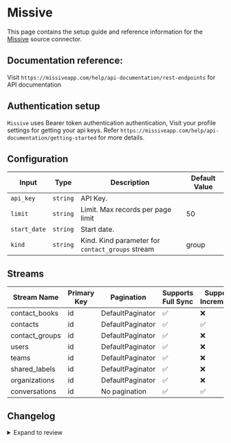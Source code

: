 # Missive
This page contains the setup guide and reference information for the [Missive](https://missiveapp.com/) source connector.

## Documentation reference:
Visit `https://missiveapp.com/help/api-documentation/rest-endpoints` for API documentation

## Authentication setup
`Missive` uses Bearer token authentication authentication, Visit your profile settings for getting your api keys. Refer `https://missiveapp.com/help/api-documentation/getting-started` for more details.

## Configuration

| Input | Type | Description | Default Value |
|-------|------|-------------|---------------|
| `api_key` | `string` | API Key.  |  |
| `limit` | `string` | Limit. Max records per page limit | 50 |
| `start_date` | `string` | Start date.  |  |
| `kind` | `string` | Kind. Kind parameter for `contact_groups` stream | group |

## Streams
| Stream Name | Primary Key | Pagination | Supports Full Sync | Supports Incremental |
|-------------|-------------|------------|---------------------|----------------------|
| contact_books | id | DefaultPaginator | ✅ |  ❌  |
| contacts | id | DefaultPaginator | ✅ |  ✅  |
| contact_groups | id | DefaultPaginator | ✅ |  ❌  |
| users | id | DefaultPaginator | ✅ |  ❌  |
| teams | id | DefaultPaginator | ✅ |  ❌  |
| shared_labels | id | DefaultPaginator | ✅ |  ❌  |
| organizations | id | DefaultPaginator | ✅ |  ❌  |
| conversations | id | No pagination | ✅ |  ✅  |

## Changelog

<details>
  <summary>Expand to review</summary>

| Version          | Date       |PR| Subject        |
|------------------|------------|---|----------------|
| 0.0.1 | 2024-09-22 |[45844](https://github.com/airbytehq/airbyte/pull/45844)| Initial release by [@btkcodedev](https://github.com/btkcodedev) via Connector Builder|

</details>